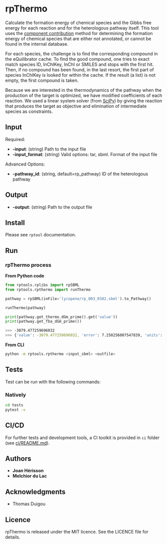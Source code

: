 # rpThermo

Calculate the formation energy of chemical species and the Gibbs free energy for each reaction and for the heterologous pathway itself. This tool uses the [component contribution](https://gitlab.com/elad.noor/component-contribution) method for determining the formation energy of chemical species that are either not annotated, or cannot be found in the internal database.

For each species, the challenge is to find the corresponding compound in the eQuilibrator cache. To find the good compound, one tries to exact match species ID, InChIKey, InChI or SMILES and stops with the first hit. Then, if no compound has been found, in the last resort, the first part of species InChIKey is looked for within the cache. If the result (a list) is not empty, the first compound is taken.

Because we are interested in the thermodynamics of the pathway when the production of the target is optimized, we have modified coefficients of each reaction. We used a linear system solver (from [SciPy](https://www.scipy.org)) by giving the reaction that produces the target as objective and elimination of intermediate species as constraints.

## Input

Required:
* **-input**: (string) Path to the input file
* **-input_format**: (string) Valid options: tar, sbml. Format of the input file

Advanced Options:
* **-pathway_id**: (string, default=rp_pathway) ID of the heterologous pathway

## Output

* **-output**: (string) Path to the output file 

## Install
Please see `rptool` documentation.

## Run

### rpThermo process
**From Python code**
```python
from rptools.rplibs import rpSBML
from rptools.rpthermo import runThermo

pathway = rpSBML(inFile='lycopene/rp_003_0382.sbml').to_Pathway()

runThermo(pathway)

print(pathway.get_thermo_dGm_prime().get('value'))
print(pathway.get_fba_dGm_prime())
```
```bash
>>> -3079.477259696032
>>> {'value': -3079.477259696032, 'error': 7.250256007547839, 'units': 'kilojoule / mole'}
```
**From CLI**
```sh
python -m rptools.rpthermo <input_sbml> <outfile>
```

## Tests
Test can be run with the following commands:

### Natively
```bash
cd tests
pytest -v
```

## CI/CD
For further tests and development tools, a CI toolkit is provided in `ci` folder (see [ci/README.md](ci/README.md)).


## Authors

* **Joan Hérisson**
* **Melchior du Lac**

## Acknowledgments

* Thomas Duigou


## Licence
rpThermo is released under the MIT licence. See the LICENCE file for details.

